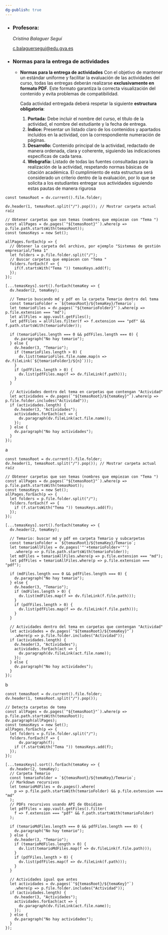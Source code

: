 ```yaml
---
dg-publish: true
---
```


 - ### Profesora:
    
    _Cristina Balaguer Seguí_
    
    c.balaguersegui@edu.gva.es

- ### Normas para la entrega de actividades
    - **Normas para la entrega de actividades**
        Con el objetivo de mantener un estándar uniforme y facilitar la evaluación de las actividades del curso, todas las entregas deberán realizarse **exclusivamente en formato PDF**. Este formato garantiza la correcta visualización del contenido y evita problemas de compatibilidad.
        
        Cada actividad entregada deberá respetar la siguiente **estructura obligatoria**:
        1. **Portada:** Debe incluir el nombre del curso, el título de la actividad, el nombre del estudiante y la fecha de entrega.
        2. **Índice:** Presentar un listado claro de los contenidos y apartados incluidos en la actividad, con la correspondiente numeración de páginas.
        3. **Desarrollo:** Contenido principal de la actividad, redactado de manera ordenada, clara y coherente, siguiendo las indicaciones específicas de cada tarea.
        4. **Webgrafía:** Listado de todas las fuentes consultadas para la realización de la actividad, respetando normas básicas de citación académica.
El cumplimiento de esta estructura será considerado un criterio dentro de la evaluación, por lo que se solicita a los estudiantes entregar sus actividades siguiendo estas pautas de manera rigurosa


```dataviewjs
const temasRoot = dv.current().file.folder;

dv.header(1, temasRoot.split("/").pop()); // Mostrar carpeta actual raíz

// Obtener carpetas que son temas (nombres que empiezan con "Tema ")
const allPages = dv.pages(`"${temasRoot}"`).where(p => p.file.path.startsWith(temasRoot));
const temasKeys = new Set();

allPages.forEach(p => {
  // Obtener la carpeta del archivo, por ejemplo "Sistemas de gestión empresarial/Tema 1"
  let folders = p.file.folder.split("/");
  // Buscar carpetas que empiecen con "Tema "
  folders.forEach(f => {
    if(f.startsWith("Tema ")) temasKeys.add(f);
  });
});

[...temasKeys].sort().forEach(temaKey => {
  dv.header(2, temaKey);

  // Temario buscando md y pdf en la carpeta Temario dentro del tema
  const temarioFolder = `${temasRoot}/${temaKey}/Temario`;
  let temarioFiles = dv.pages(`"${temarioFolder}"`).where(p => p.file.extension === "md");
  let allFiles = app.vault.getFiles();
  let pdfFiles = allFiles.filter(f => f.extension === "pdf" && f.path.startsWith(temarioFolder));

  if (temarioFiles.length === 0 && pdfFiles.length === 0) {
    dv.paragraph("No hay temario");
  } else {
    dv.header(3, "Temario");
    if (temarioFiles.length > 0) {
      dv.list(temarioFiles.file.name.map(n => dv.fileLink(`${temarioFolder}/${n}`)));
    }
    if (pdfFiles.length > 0) {
      dv.list(pdfFiles.map(f => dv.fileLink(f.path)));
    }
  }

  // Actividades dentro del tema en carpetas que contengan "Actividad"
  let actividades = dv.pages(`"${temasRoot}/${temaKey}"`).where(p => p.file.folder.includes("Actividad"));
  if (actividades.length) {
    dv.header(3, "Actividades");
    actividades.forEach(act => {
      dv.paragraph(dv.fileLink(act.file.name));
    });
  } else {
    dv.paragraph("No hay actividades");
  }
});

```


a

```dataviewjs
const temasRoot = dv.current().file.folder;
dv.header(1, temasRoot.split("/").pop()); // Mostrar carpeta actual raíz

// Obtener carpetas que son temas (nombres que empiezan con "Tema ")
const allPages = dv.pages(`"${temasRoot}"`).where(p => p.file.path.startsWith(temasRoot));
const temasKeys = new Set();
allPages.forEach(p => {
  let folders = p.file.folder.split("/");
  folders.forEach(f => {
    if (f.startsWith("Tema ")) temasKeys.add(f);
  });
});

[...temasKeys].sort().forEach(temaKey => {
  dv.header(2, temaKey);
  
  // Temario: buscar md y pdf en carpeta Temario y subcarpetas
  const temarioFolder = `${temasRoot}/${temaKey}/Temario`;
  let temarioAllFiles = dv.pages('"'+temarioFolder+'"')
    .where(p => p.file.path.startsWith(temarioFolder));
  let mdFiles = temarioAllFiles.where(p => p.file.extension === "md");
  let pdfFiles = temarioAllFiles.where(p => p.file.extension === "pdf");

  if (mdFiles.length === 0 && pdfFiles.length === 0) {
    dv.paragraph("No hay temario");
  } else {
    dv.header(3, "Temario");
    if (mdFiles.length > 0) {
      dv.list(mdFiles.map(f => dv.fileLink(f.file.path)));
    }
    if (pdfFiles.length > 0) {
      dv.list(pdfFiles.map(f => dv.fileLink(f.file.path)));
    }
  }

  // Actividades dentro del tema en carpetas que contengan "Actividad"
  let actividades = dv.pages(`"${temasRoot}/${temaKey}"`)
    .where(p => p.file.folder.includes("Actividad"));
  if (actividades.length) {
    dv.header(3, "Actividades");
    actividades.forEach(act => {
      dv.paragraph(dv.fileLink(act.file.name));
    });
  } else {
    dv.paragraph("No hay actividades");
  }
});

```

b

```dataviewjs
const temasRoot = dv.current().file.folder;
dv.header(1, temasRoot.split("/").pop());

// Detecta carpetas de tema
const allPages = dv.pages(`"${temasRoot}"`).where(p => p.file.path.startsWith(temasRoot));
dv.paragraph(allPages);
const temasKeys = new Set();
allPages.forEach(p => {
  let folders = p.file.folder.split("/");
  folders.forEach(f => {
	  dv.paragraph(f);
    if (f.startsWith("Tema ")) temasKeys.add(f);
  });
});

[...temasKeys].sort().forEach(temaKey => {
  dv.header(2, temaKey);
  // Carpeta Temario
  const temarioFolder = `${temasRoot}/${temaKey}/Temario`;
  // Markdown recursivos
  let temarioMdFiles = dv.pages().where(
    p => p.file.path.startsWith(temarioFolder) && p.file.extension === "md"
  );
  // PDFs recursivos usando API de Obsidian
  let pdfFiles = app.vault.getFiles().filter(
    f => f.extension === "pdf" && f.path.startsWith(temarioFolder)
  );

  if (temarioMdFiles.length === 0 && pdfFiles.length === 0) {
    dv.paragraph("No hay temario");
  } else {
    dv.header(3, "Temario");
    if (temarioMdFiles.length > 0) {
      dv.list(temarioMdFiles.map(f => dv.fileLink(f.file.path)));
    }
    if (pdfFiles.length > 0) {
      dv.list(pdfFiles.map(f => dv.fileLink(f.path)));
    }
  }

  // Actividades igual que antes
  let actividades = dv.pages(`"${temasRoot}/${temaKey}"`)
    .where(p => p.file.folder.includes("Actividad"));
  if (actividades.length) {
    dv.header(3, "Actividades");
    actividades.forEach(act => {
      dv.paragraph(dv.fileLink(act.file.name));
    });
  } else {
    dv.paragraph("No hay actividades");
  }
});

```

